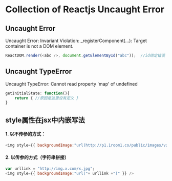 # Collection of Reactjs Uncaught Error

## Uncaught Error
Uncaught Error: Invariant Violation: _registerComponent(...): Target container is not a DOM element.
```js
ReactDOM.render(<abc />, document.getElementById("abc"));  //id绑定错误
```

## Uncaught TypeError
Uncaught TypeError: Cannot read property 'map' of undefined
```js
getInitialState: function(){
	return { //原因是这里没有定义 }
}
```

## style属性在jsx中内嵌写法
#### 1. 以不传参的方式：
```js
<img style={{ backgroundImage:"url(http://p1.1room1.co/public/images/vzhubo.jpg)" }} />
```
#### 2. 以传参的方式（字符串拼接）
```js
var urllink = "http://img.x.com/x.jpg";
<img style={{ backgroundImage:"url("+ urllink +")" }} />
```
